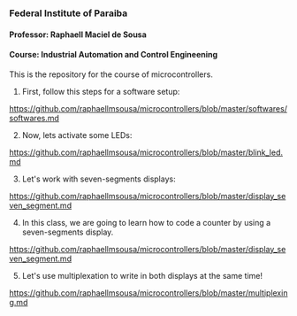 ### Federal Institute of Paraiba
#### Professor: Raphaell Maciel de Sousa
#### Course: Industrial Automation and Control Engineening

This is the repository for the course of microcontrollers. 

1. First, follow this steps for a software setup:

https://github.com/raphaellmsousa/microcontrollers/blob/master/softwares/softwares.md

2. Now, lets activate some LEDs:

https://github.com/raphaellmsousa/microcontrollers/blob/master/blink_led.md

3. Let's work with seven-segments displays:

https://github.com/raphaellmsousa/microcontrollers/blob/master/display_seven_segment.md

4. In this class, we are going to learn how to code a counter by using a seven-segments display.

https://github.com/raphaellmsousa/microcontrollers/blob/master/display_seven_segment.md

5. Let's use multiplexation to write in both displays at the same time!

https://github.com/raphaellmsousa/microcontrollers/blob/master/multiplexing.md
